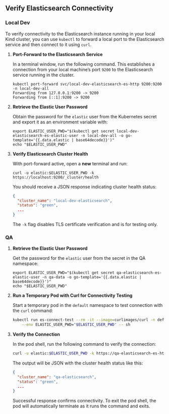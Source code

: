 ## Verify Elasticsearch Connectivity

### Local Dev

To verify connectivity to the Elasticsearch instance running in your local Kind cluster, you can use
`kubectl` to forward a local port to the Elasticsearch service and then connect to it using `curl`.

1. **Port-Forward to the Elasticsearch Service**

   In a terminal window, run the following command. This establishes a connection from your local
   machine’s port `9200` to the Elasticsearch service running in the cluster.

    ```shell
    kubectl port-forward svc/local-dev-elasticsearch-es-http 9200:9200 -n local-dev-all
    Forwarding from 127.0.0.1:9200 -> 9200
    Forwarding from [::1]:9200 -> 9200
    ```

2. **Retrieve the Elastic User Password**

   Obtain the password for the `elastic` user from the Kubernetes secret and export it as an
   environment variable with:

    ```shell
    export ELASTIC_USER_PWD="$(kubectl get secret local-dev-elasticsearch-es-elastic-user -n local-dev-all -o go-template='{{.data.elastic | base64decode}}')"
    echo "$ELASTIC_USER_PWD"
    ```

3. **Verify Elasticsearch Cluster Health**

   With port-forward active, open a **new** terminal and run:

    ```shell
    curl -u elastic:$ELASTIC_USER_PWD -k https://localhost:9200/_cluster/health
    ```

   You should receive a JSON response indicating cluster health status:

    ```json
    {
      "cluster_name": "local-dev-elasticsearch",
      "status": "green",
      ...
    }
    ```

   The `-k` flag disables TLS certificate verification and is for testing only.

### QA

1. **Retrieve the Elastic User Password**

   Get the password for the `elastic` user from the secret in the QA namespace:

    ```shell
    export ELASTIC_USER_PWD="$(kubectl get secret qa-elasticsearch-es-elastic-user -n qa-data -o go-template='{{.data.elastic | base64decode}}')"
    echo "$ELASTIC_USER_PWD"
    ```

2. **Run a Temporary Pod with Curl for Connectivity Testing**

   Start a temporary pod in the `default` namespace to test connection with the `curl` command:
    ```bash
    kubectl run es-connect-test --rm -it --image=curlimages/curl -n default \
        --env ELASTIC_USER_PWD="$ELASTIC_USER_PWD" -- sh
    ``` 

3. **Verify the Connection**

   In the pod shell, run the following command to verify the connection:
    ```bash
    curl -u elastic:$ELASTIC_USER_PWD -k https://qa-elasticsearch-es-http.qa-data.svc.cluster.local:9200/_cluster/health
    ```
   
   The output will be JSON with the cluster health status like this:
    ```json
    {
      "cluster_name": "qa-elasticsearch",
      "status": "green",
      ...
    }
    ```

   Successful response confirms connectivity. To exit the pod shell, the pod will automatically
   terminate as it runs the command and exits.

